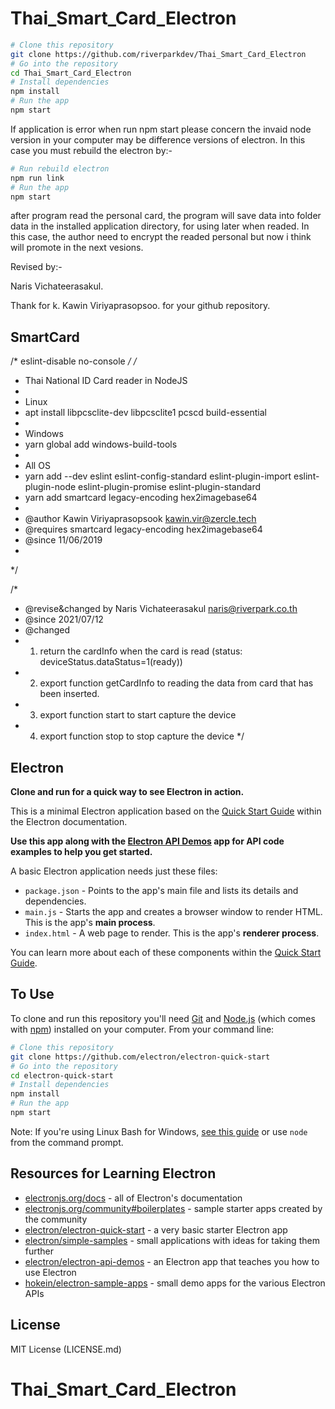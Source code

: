 # Thai_Smart_Card_Electron


```bash
# Clone this repository
git clone https://github.com/riverparkdev/Thai_Smart_Card_Electron
# Go into the repository
cd Thai_Smart_Card_Electron
# Install dependencies
npm install
# Run the app
npm start
```

If application is error when run npm start please concern the invaid node version in your computer may be difference versions of electron. In this case
you must rebuild the electron by:-

```bash
# Run rebuild electron
npm run link
# Run the app
npm start
```

after program read the personal card, the program will save data into folder data in the installed application directory, for using later when readed.
In this case, the author need to encrypt the readed personal but now i think will promote in the next vesions.

Revised by:-

Naris Vichateerasakul.

Thank for k. Kawin Viriyaprasopsoo. for your github repository. 


## SmartCard ###

/* eslint-disable no-console */
/*
* Thai National ID Card reader in NodeJS
*
* Linux
* apt install libpcsclite-dev libpcsclite1 pcscd build-essential
*
* Windows
* yarn global add windows-build-tools
*
* All OS
* yarn add --dev eslint eslint-config-standard eslint-plugin-import eslint-plugin-node eslint-plugin-promise eslint-plugin-standard
* yarn add smartcard legacy-encoding hex2imagebase64
*
* @author Kawin Viriyaprasopsook <kawin.vir@zercle.tech>
* @requires smartcard legacy-encoding hex2imagebase64
* @since 11/06/2019
*
*/

/* 
* @revise&changed by Naris Vichateerasakul <naris@riverpark.co.th>
* @since 2021/07/12
* @changed 
* 1. return the cardInfo when the card is read (status: deviceStatus.dataStatus=1(ready))
* 2. export function getCardInfo to reading the data from card that has been inserted.
* 3. export function start to start capture the device
* 4. export function stop to stop capture the device 
*/



## Electron ###

**Clone and run for a quick way to see Electron in action.**

This is a minimal Electron application based on the [Quick Start Guide](https://electronjs.org/docs/tutorial/quick-start) within the Electron documentation.

**Use this app along with the [Electron API Demos](https://electronjs.org/#get-started) app for API code examples to help you get started.**

A basic Electron application needs just these files:

- `package.json` - Points to the app's main file and lists its details and dependencies.
- `main.js` - Starts the app and creates a browser window to render HTML. This is the app's **main process**.
- `index.html` - A web page to render. This is the app's **renderer process**.

You can learn more about each of these components within the [Quick Start Guide](https://electronjs.org/docs/tutorial/quick-start).

## To Use

To clone and run this repository you'll need [Git](https://git-scm.com) and [Node.js](https://nodejs.org/en/download/) (which comes with [npm](http://npmjs.com)) installed on your computer. From your command line:

```bash
# Clone this repository
git clone https://github.com/electron/electron-quick-start
# Go into the repository
cd electron-quick-start
# Install dependencies
npm install
# Run the app
npm start
```

Note: If you're using Linux Bash for Windows, [see this guide](https://www.howtogeek.com/261575/how-to-run-graphical-linux-desktop-applications-from-windows-10s-bash-shell/) or use `node` from the command prompt.

## Resources for Learning Electron

- [electronjs.org/docs](https://electronjs.org/docs) - all of Electron's documentation
- [electronjs.org/community#boilerplates](https://electronjs.org/community#boilerplates) - sample starter apps created by the community
- [electron/electron-quick-start](https://github.com/electron/electron-quick-start) - a very basic starter Electron app
- [electron/simple-samples](https://github.com/electron/simple-samples) - small applications with ideas for taking them further
- [electron/electron-api-demos](https://github.com/electron/electron-api-demos) - an Electron app that teaches you how to use Electron
- [hokein/electron-sample-apps](https://github.com/hokein/electron-sample-apps) - small demo apps for the various Electron APIs



## License

MIT License (LICENSE.md)
# Thai_Smart_Card_Electron
